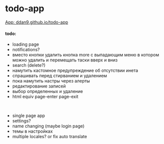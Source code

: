 # todo-app

[App: ddan9.github.io/todo-app](https://ddan9.github.io/todo-app)

#### todo:

- loading page
- notifications?
- вместо кнопки удалить кнопка more с выпадающим меню в котором можно удалить и перемещать таски вверх и вниз
- search (delete?)
- намутить кастомное предупреждение об отсутствии инета
- спрашивать перед стирванием и удалением
- пока намутить настры через алерты
- редактирование записей
- выбор определенных и удаление
- html equiv page-enter page-exit

<br/>

- single page app
- settings?
- name changing (maybe login page)
- темы в настройках
- multiple locales? or fix auto translate
